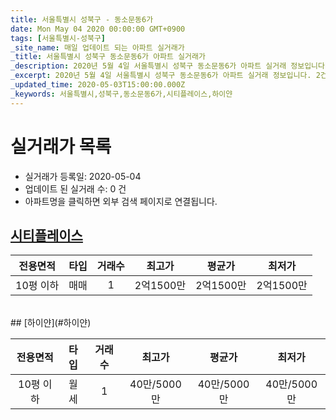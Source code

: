 ```yaml
---
title: 서울특별시 성북구 - 동소문동6가
date: Mon May 04 2020 00:00:00 GMT+0900
tags: [서울특별시-성북구]
_site_name: 매일 업데이트 되는 아파트 실거래가
_title: 서울특별시 성북구 동소문동6가 아파트 실거래가
_description: 2020년 5월 4일 서울특별시 성북구 동소문동6가 아파트 실거래 정보입니다. 2건 아파트 정보가 있습니다.
_excerpt: 2020년 5월 4일 서울특별시 성북구 동소문동6가 아파트 실거래 정보입니다. 2건 아파트 정보가 있습니다.
_updated_time: 2020-05-03T15:00:00.000Z
_keywords: 서울특별시,성북구,동소문동6가,시티플레이스,하이얀
---
```






# 실거래가 목록
- 실거래가 등록일: 2020-05-04
- 업데이트 된 실거래 수: 0 건
- 아파트명을 클릭하면 외부 검색 페이지로 연결됩니다.

## [시티플레이스](#시티플레이스)

|전용면적|타입|거래수|최고가|평균가|최저가|
|:---:|:---:|:---:|:---:|:---:|:---:|
|10평 이하|<span class="deal-type-1">매매</span>|1|2억1500만|2억1500만|2억1500만|

<br/>
## [하이얀](#하이얀)

|전용면적|타입|거래수|최고가|평균가|최저가|
|:---:|:---:|:---:|:---:|:---:|:---:|
|10평 이하|<span class="deal-type-3">월세</span>|1|40만/5000만|40만/5000만|40만/5000만|

<br/>



